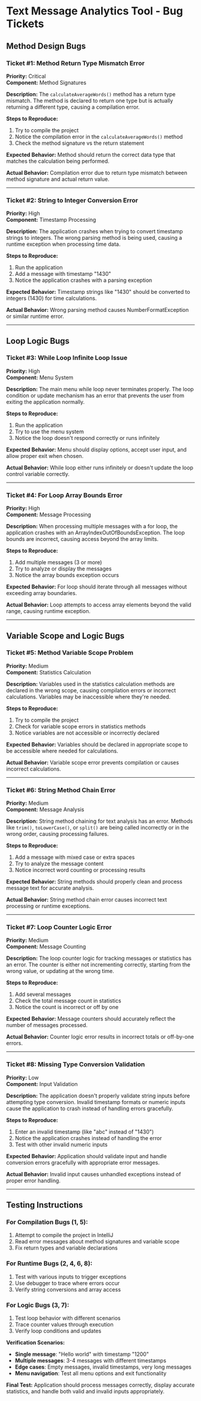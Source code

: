 # Text Message Analytics Tool - Bug Tickets

## **Method Design Bugs**

### **Ticket #1: Method Return Type Mismatch Error**
**Priority:** Critical  
**Component:** Method Signatures

**Description:**
The `calculateAverageWords()` method has a return type mismatch. The method is declared to return one type but is actually returning a different type, causing a compilation error.

**Steps to Reproduce:**
1. Try to compile the project
2. Notice the compilation error in the `calculateAverageWords()` method
3. Check the method signature vs the return statement

**Expected Behavior:**
Method should return the correct data type that matches the calculation being performed.

**Actual Behavior:**
Compilation error due to return type mismatch between method signature and actual return value.

---

### **Ticket #2: String to Integer Conversion Error**
**Priority:** High  
**Component:** Timestamp Processing

**Description:**
The application crashes when trying to convert timestamp strings to integers. The wrong parsing method is being used, causing a runtime exception when processing time data.

**Steps to Reproduce:**
1. Run the application
2. Add a message with timestamp "1430"
3. Notice the application crashes with a parsing exception

**Expected Behavior:**
Timestamp strings like "1430" should be converted to integers (1430) for time calculations.

**Actual Behavior:**
Wrong parsing method causes NumberFormatException or similar runtime error.

---

## **Loop Logic Bugs**

### **Ticket #3: While Loop Infinite Loop Issue**
**Priority:** High  
**Component:** Menu System

**Description:**
The main menu while loop never terminates properly. The loop condition or update mechanism has an error that prevents the user from exiting the application normally.

**Steps to Reproduce:**
1. Run the application
2. Try to use the menu system
3. Notice the loop doesn't respond correctly or runs infinitely

**Expected Behavior:**
Menu should display options, accept user input, and allow proper exit when chosen.

**Actual Behavior:**
While loop either runs infinitely or doesn't update the loop control variable correctly.

---

### **Ticket #4: For Loop Array Bounds Error**
**Priority:** High  
**Component:** Message Processing

**Description:**
When processing multiple messages with a for loop, the application crashes with an ArrayIndexOutOfBoundsException. The loop bounds are incorrect, causing access beyond the array limits.

**Steps to Reproduce:**
1. Add multiple messages (3 or more)
2. Try to analyze or display the messages
3. Notice the array bounds exception occurs

**Expected Behavior:**
For loop should iterate through all messages without exceeding array boundaries.

**Actual Behavior:**
Loop attempts to access array elements beyond the valid range, causing runtime exception.

---

## **Variable Scope and Logic Bugs**

### **Ticket #5: Method Variable Scope Problem**
**Priority:** Medium  
**Component:** Statistics Calculation

**Description:**
Variables used in the statistics calculation methods are declared in the wrong scope, causing compilation errors or incorrect calculations. Variables may be inaccessible where they're needed.

**Steps to Reproduce:**
1. Try to compile the project
2. Check for variable scope errors in statistics methods
3. Notice variables are not accessible or incorrectly declared

**Expected Behavior:**
Variables should be declared in appropriate scope to be accessible where needed for calculations.

**Actual Behavior:**
Variable scope error prevents compilation or causes incorrect calculations.

---

### **Ticket #6: String Method Chain Error**
**Priority:** Medium  
**Component:** Message Analysis

**Description:**
String method chaining for text analysis has an error. Methods like `trim()`, `toLowerCase()`, or `split()` are being called incorrectly or in the wrong order, causing processing failures.

**Steps to Reproduce:**
1. Add a message with mixed case or extra spaces
2. Try to analyze the message content
3. Notice incorrect word counting or processing results

**Expected Behavior:**
String methods should properly clean and process message text for accurate analysis.

**Actual Behavior:**
String method chain error causes incorrect text processing or runtime exceptions.

---

### **Ticket #7: Loop Counter Logic Error**
**Priority:** Medium  
**Component:** Message Counting

**Description:**
The loop counter logic for tracking messages or statistics has an error. The counter is either not incrementing correctly, starting from the wrong value, or updating at the wrong time.

**Steps to Reproduce:**
1. Add several messages
2. Check the total message count in statistics
3. Notice the count is incorrect or off by one

**Expected Behavior:**
Message counters should accurately reflect the number of messages processed.

**Actual Behavior:**
Counter logic error results in incorrect totals or off-by-one errors.

---

### **Ticket #8: Missing Type Conversion Validation**
**Priority:** Low  
**Component:** Input Validation

**Description:**
The application doesn't properly validate string inputs before attempting type conversion. Invalid timestamp formats or numeric inputs cause the application to crash instead of handling errors gracefully.

**Steps to Reproduce:**
1. Enter an invalid timestamp (like "abc" instead of "1430")
2. Notice the application crashes instead of handling the error
3. Test with other invalid numeric inputs

**Expected Behavior:**
Application should validate input and handle conversion errors gracefully with appropriate error messages.

**Actual Behavior:**
Invalid input causes unhandled exceptions instead of proper error handling.

---

## **Testing Instructions**

### **For Compilation Bugs (1, 5):**
1. Attempt to compile the project in IntelliJ
2. Read error messages about method signatures and variable scope
3. Fix return types and variable declarations

### **For Runtime Bugs (2, 4, 6, 8):**
1. Test with various inputs to trigger exceptions
2. Use debugger to trace where errors occur
3. Verify string conversions and array access

### **For Logic Bugs (3, 7):**
1. Test loop behavior with different scenarios
2. Trace counter values through execution
3. Verify loop conditions and updates

**Verification Scenarios:**
- **Single message**: "Hello world" with timestamp "1200"
- **Multiple messages**: 3-4 messages with different timestamps
- **Edge cases**: Empty messages, invalid timestamps, very long messages
- **Menu navigation**: Test all menu options and exit functionality

**Final Test:** Application should process messages correctly, display accurate statistics, and handle both valid and invalid inputs appropriately.